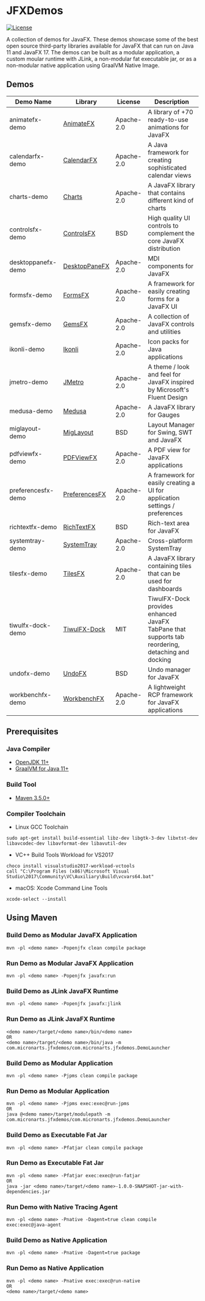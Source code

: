 # JFXDemos

[![License](https://img.shields.io/badge/License-Apache%202.0-blue.svg)](https://opensource.org/licenses/Apache-2.0)

A collection of demos for JavaFX. These demos showcase some of the best open source 
third-party libraries available for JavaFX
that can run on Java 11 and JavaFX 17. 
The demos can be built as a modular application, a custom moular runtime with JLink, a non-modular fat executable jar, 
or as a non-modular native application using GraalVM Native Image.

## Demos

| Demo Name      | Library                                           | License    | Description |
|----------------|---------------------------------------------------|------------|-------------|
| animatefx-demo | [AnimateFX](https://github.com/Typhon0/AnimateFX) | Apache-2.0 | A library of +70 ready-to-use animations for JavaFX |
| calendarfx-demo | [CalendarFX](https://github.com/dlsc-software-consulting-gmbh/CalendarFX/) | Apache-2.0 | A Java framework for creating sophisticated calendar views |
| charts-demo | [Charts](https://github.com/HanSolo/charts) | Apache-2.0 | A JavaFX library that contains different kind of charts |
| controlsfx-demo | [ControlsFX](https://github.com/controlsfx/controlsfx) | BSD | High quality UI controls to complement the core JavaFX distribution |
| desktoppanefx-demo | [DesktopPaneFX](https://github.com/kordamp/desktoppanefx) | Apache-2.0 | MDI components for JavaFX |
| formsfx-demo | [FormsFX](https://github.com/dlsc-software-consulting-gmbh/FormsFX) | Apache-2.0 | A framework for easily creating forms for a JavaFX UI |
| gemsfx-demo | [GemsFX](https://github.com/dlsc-software-consulting-gmbh/GemsFX) | Apache-2.0 | A collection of JavaFX controls and utilities |
| ikonli-demo | [Ikonli](https://github.com/kordamp/ikonli) | Apache-2.0 | Icon packs for Java applications |
| jmetro-demo | [JMetro](https://github.com/JFXtras/jfxtras-styles) | Apache-2.0 | A theme / look and feel for JavaFX inspired  by Microsoft's Fluent Design |
| medusa-demo | [Medusa](https://github.com/HanSolo/medusa) | Apache-2.0 | A JavaFX library for Gauges |
| miglayout-demo | [MigLayout](https://github.com/mikaelgrev/miglayout) | BSD | Layout Manager for Swing, SWT and JavaFX |
| pdfviewfx-demo | [PDFViewFX](https://github.com/dlsc-software-consulting-gmbh/PDFViewFX) | Apache-2.0 | A PDF view for JavaFX applications |
| preferencesfx-demo | [PreferencesFX](https://github.com/dlsc-software-consulting-gmbh/PreferencesFX) | Apache-2.0 | A framework for easily creating a UI for application settings / preferences |
| richtextfx-demo | [RichTextFX](https://github.com/FXMisc/RichTextFX) | BSD | Rich-text area for JavaFX |
| systemtray-demo | [SystemTray](https://github.com/dorkbox/SystemTray) | Apache-2.0 | Cross-platform SystemTray |
| tilesfx-demo | [TilesFX](https://github.com/HanSolo/tilesfx) | Apache-2.0 | A JavaFX library containing tiles that can be used for dashboards |
| tiwulfx-dock-demo | [TiwulFX-Dock](https://github.com/panemu/tiwulfx-dock) | MIT | TiwulFX-Dock provides enhanced JavaFX TabPane that supports tab reordering, detaching and docking |
| undofx-demo | [UndoFX](https://github.com/FXMisc/UndoFX) | BSD | Undo manager for JavaFX |
| workbenchfx-demo | [WorkbenchFX](https://github.com/dlsc-software-consulting-gmbh/WorkbenchFX) | Apache-2.0 | A lightweight RCP framework for JavaFX applications |

##  Prerequisites
### Java Compiler
  * [OpenJDK 11+](https://jdk.java.net/archive/)
  * [GraalVM for Java 11+](https://github.com/graalvm/graalvm-ce-builds/releases)
### Build Tool 
  * [Maven 3.5.0+](https://maven.apache.org/download.cgi)
### Compiler Toolchain
  * Linux GCC Toolchain
~~~
sudo apt-get install build-essential libz-dev libgtk-3-dev libxtst-dev libavcodec-dev libavformat-dev libavutil-dev
~~~
  * VC++ Build Tools Workload for VS2017
~~~
choco install visualstudio2017-workload-vctools
call "C:\Program Files (x86)\Microsoft Visual Studio\2017\Community\VC\Auxiliary\Build\vcvars64.bat"
~~~
  * macOS: Xcode Command Line Tools
~~~
xcode-select --install
~~~

## Using Maven

### Build Demo as Modular JavaFX Application
```
mvn -pl <demo name> -Popenjfx clean compile package
```
### Run Demo as Modular JavaFX Application
```
mvn -pl <demo name> -Popenjfx javafx:run
```
### Build Demo as JLink JavaFX Runtime
```
mvn -pl <demo name> -Popenjfx javafx:jlink
```
### Run Demo as JLink JavaFX Runtime
```
<demo name>/target/<demo name>/bin/<demo name>
OR
<demo name>/target/<demo name>/bin/java -m com.micronarts.jfxdemos/com.micronarts.jfxdemos.DemoLauncher
```
### Build Demo as Modular Application
```
mvn -pl <demo name> -Pjpms clean compile package
```
### Run Demo as Modular Application
```
mvn -pl <demo name> -Pjpms exec:exec@run-jpms
OR
java @<demo name>/target/modulepath -m com.micronarts.jfxdemos/com.micronarts.jfxdemos.DemoLauncher
```
### Build Demo as Executable Fat Jar
```
mvn -pl <demo name> -Pfatjar clean compile package
```
### Run Demo as Executable Fat Jar
```
mvn -pl <demo name> -Pfatjar exec:exec@run-fatjar
OR
java -jar <demo name>/target/<demo name>-1.0.0-SNAPSHOT-jar-with-dependencies.jar
```
### Run Demo with Native Tracing Agent
```
mvn -pl <demo name> -Pnative -Dagent=true clean compile exec:exec@java-agent
```
### Build Demo as Native Application
```
mvn -pl <demo name> -Pnative -Dagent=true package
```
### Run Demo as Native Application
```
mvn -pl <demo name> -Pnative exec:exec@run-native
OR
<demo name>/target/<demo name>
```